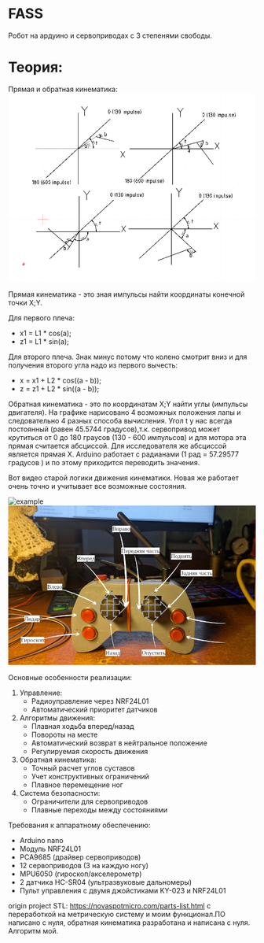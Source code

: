# FASS

Робот на ардуино и сервоприводах с 3 степенями свободы.

# Теория:
Прямая и обратная кинематика:
<img src="https://github.com/oditynet/Fass/blob/main/dog/kinematic.png" title="example" width="800" />

Прямая кинематика - это зная импульсы найти координаты конечной точки X;Y.

Для первого плеча:

  - x1 = L1 * cos(a);
  - z1 = L1 * sin(a);
    
Для второго плеча. Знак минус потому что колено смотрит вниз и для получения второго угла надо из первого вычесть:

   - x = x1 + L2 * cos((a - b));
   - z = z1 + L2 * sin((a - b));

Обратная кинематика - это по координатам X;Y найти углы (импульсы двигателя). На графике нарисовано 4 возможных положения лапы и следовательно 4 разных способа вычисления. Угол t у нас всегда постоянный (равен 45.5744 градусов),т.к. сервопривод может крутиться от 0 до 180 граусов (130 - 600 импульсов) и для мотора эта прямая считается абсциссой. Для исследователя же абсциссой является прямая Х. Arduino работает с радианами (1 рад = 57.29577 градусов ) и по этому приходится переводить значения. 

Вот видео старой логики движения кинематики. Новая же работает очень точно и учитывает все возможные состояния.

<img src="https://github.com/oditynet/Fass/blob/main/leg.gif" title="example" width="800" />

<img src="https://github.com/oditynet/Fass/blob/main/jostic/jostic-info.png" title="example" width="800" />


Основные особенности реализации:
   1) Управление:
      - Радиоуправление через NRF24L01
      - Автоматический приоритет датчиков
   2) Алгоритмы движения:
       - Плавная ходьба вперед/назад
       - Повороты на месте
       - Автоматический возврат в нейтральное положение
       - Регулируемая скорость движения
   3) Обратная кинематика:
       - Точный расчет углов суставов
       - Учет конструктивных ограничений
       - Плавное перемещение ног
   4) Система безопасности:
       - Ограничители для сервоприводов
       - Плавные переходы между состояниями

Требования к аппаратному обеспечению:
   - Arduino nano
   - Модуль NRF24L01
   - PCA9685 (драйвер сервоприводов)
   - 12 сервоприводов (3 на каждую ногу)
   - MPU6050 (гироскоп/акселерометр)
   - 2 датчика HC-SR04 (ультразвуковые дальномеры)
   - Пульт управления с двумя джойстиками KY-023 и NRF24L01
   
origin project STL: https://novaspotmicro.com/parts-list.html c переработкой на метрическую систему и моим функционал.ПО написано с нуля, обратная кинематика разработана и написана с нуля. Алгоритм мой.
